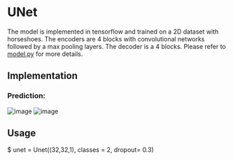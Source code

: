 # UNet
The model is implemented in tensorflow and trained on a 2D dataset with horseshoes. The encoders are 4 blocks with convolutional networks followed by a max pooling layers. The decoder is a 4 blocks. Please refer to [model.py](UNet/model.py) for more details.

## Implementation
### Prediction:

![image](https://user-images.githubusercontent.com/98736513/229754138-841fe3bd-3532-4f7f-b8d3-5e2cca637710.png)
![image](https://user-images.githubusercontent.com/98736513/229754203-072509da-145b-4eb9-b52d-4a0979948a2d.png)

## Usage
$ unet = Unet((32,32,1), classes = 2, dropout= 0.3)
